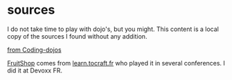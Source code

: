 # sources
I do not take time to play with dojo's, but you might.
This content is a local copy of the sources I found without any addition.

[from Coding-dojos](http://codingdojo.org/cgi-bin/index.pl?KataCatalogue)

[FruitShop](http://fr.slideshare.net/brunoboucard/fruit-shop-techdays-2015) comes from [learn.tocraft.fr](learn.tocraft.fr) who played it in several conferences. I did it at Devoxx FR.
